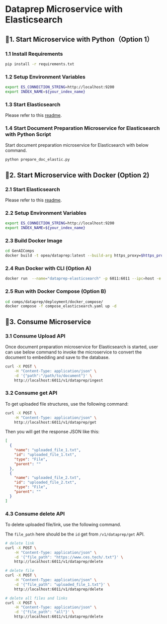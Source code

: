 # Dataprep Microservice with Elasticsearch

## 🚀1. Start Microservice with Python（Option 1）

### 1.1 Install Requirements

```bash
pip install -r requirements.txt
```

### 1.2 Setup Environment Variables

```bash
export ES_CONNECTION_STRING=http://localhost:9200
export INDEX_NAME=${your_index_name}
```

### 1.3 Start Elasticsearch

Please refer to this [readme](../../third_parties/elasticsearch/src/README.md).

### 1.4 Start Document Preparation Microservice for Elasticsearch with Python Script

Start document preparation microservice for Elasticsearch with below command.

```bash
python prepare_doc_elastic.py
```

## 🚀2. Start Microservice with Docker (Option 2)

### 2.1 Start Elasticsearch

Please refer to this [readme](../../third_parties/elasticsearch/src/README.md).

### 2.2 Setup Environment Variables

```bash
export ES_CONNECTION_STRING=http://localhost:9200
export INDEX_NAME=${your_index_name}
```

### 2.3 Build Docker Image

```bash
cd GenAIComps
docker build -t opea/dataprep:latest --build-arg https_proxy=$https_proxy --build-arg http_proxy=$http_proxy -f comps/dataprep/src/Dockerfile .
```

### 2.4 Run Docker with CLI (Option A)

```bash
docker run  --name="dataprep-elasticsearch" -p 6011:6011 --ipc=host -e http_proxy=$http_proxy -e https_proxy=$https_proxy -e ES_CONNECTION_STRING=$ES_CONNECTION_STRING  -e INDEX_NAME=$INDEX_NAME -e TEI_ENDPOINT=$TEI_ENDPOINT -e DATAPREP_COMPONENT_NAME="OPEA_DATAPREP_ELASTICSEARCH" opea/dataprep:latest
```

### 2.5 Run with Docker Compose (Option B)

```bash
cd comps/dataprep/deployment/docker_compose/
docker compose -f compose_elasticsearch.yaml up -d
```

## 🚀3. Consume Microservice

### 3.1 Consume Upload API

Once document preparation microservice for Elasticsearch is started, user can use below command to invoke the
microservice to convert the document to embedding and save to the database.

```bash
curl -X POST \
    -H "Content-Type: application/json" \
    -d '{"path":"/path/to/document"}' \
    http://localhost:6011/v1/dataprep/ingest
```

### 3.2 Consume get API

To get uploaded file structures, use the following command:

```bash
curl -X POST \
    -H "Content-Type: application/json" \
    http://localhost:6011/v1/dataprep/get
```

Then you will get the response JSON like this:

```json
[
  {
    "name": "uploaded_file_1.txt",
    "id": "uploaded_file_1.txt",
    "type": "File",
    "parent": ""
  },
  {
    "name": "uploaded_file_2.txt",
    "id": "uploaded_file_2.txt",
    "type": "File",
    "parent": ""
  }
]
```

### 4.3 Consume delete API

To delete uploaded file/link, use the following command.

The `file_path` here should be the `id` get from `/v1/dataprep/get` API.

```bash
# delete link
curl -X POST \
    -H "Content-Type: application/json" \
    -d '{"file_path": "https://www.ces.tech/.txt"}' \
    http://localhost:6011/v1/dataprep/delete

# delete file
curl -X POST \
    -H "Content-Type: application/json" \
    -d '{"file_path": "uploaded_file_1.txt"}' \
    http://localhost:6011/v1/dataprep/delete

# delete all files and links
curl -X POST \
    -H "Content-Type: application/json" \
    -d '{"file_path": "all"}' \
    http://localhost:6011/v1/dataprep/delete
```
